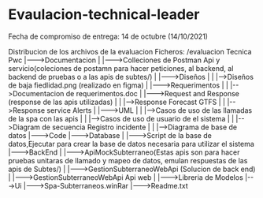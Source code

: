 # Evaulacion-technical-leader


Fecha de compromiso de entrega: 14 de octubre (14/10/2021)

Distribucion de los archivos de la evaluacion
Ficheros:
/evaluacion Tecnica Pwc
|--->Documentacion
|    |--->Colleciones de Postman Api y servicio(coleciones de postamn para hacer peticiones, al backend, al backend de pruebas o a las apis de subtes/)
|    |--->Diseños
|    |       |-->Diseños de baja fiedlidad.png (realizado en figma)
|    |--->Requerimentos
|    |       |-->Documentacion de requerimentos.doc
|    |--->Request and Response (response de las apis utilizadas)
|    |       |-->Response Forecast GTFS
|    |       |-->Response service Alerts
|    |--->UML
|    |       |-->Casos de uso de las llamadas de la spa con las apis
|    |       |-->Casos de uso de usuario de el sistema
|    |       |-->Diagram de secuencia Registro incidente
|    |       |-->Diagrama de base de datos
|--->Code
    |--->Database
    |       |--->Script de la base de datos,Ejecutar para crear la base de datos necesaria para utilizar el sistema
    |--->BackEnd
    |        |--->ApiMockSubterraneo(Estas apis son para hacer pruebas unitaras de llamado y mapeo de datos, emulan respuestas de las apis de Subtes/)
    |        |--->GestionSubterraneoWebApi (Solucion de back end)
    |            |--->GestionSubterraneoWebApi Api web
    |            |--->Libreria de Modelos
    |--->Ui
        |--->Spa-Subterraneos.winRar
        |--->Readme.txt
